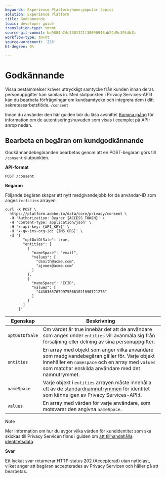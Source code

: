 ```yaml
---
keywords: Experience Platform;home;popular topics
solution: Experience Platform
title: Godkännande
topic: developer guide
translation-type: tm+mt
source-git-commit: bd9884a24c5301121f30090946ab24d9c394db1b
workflow-type: tm+mt
source-wordcount: '226'
ht-degree: 0%

---
```



# Godkännande

Vissa bestämmelser kräver uttryckligt samtycke från kunden innan deras personuppgifter kan samlas in. Med slutpunkten i Privacy Services-API:t kan du bearbeta förfrågningar om kundsamtycke och integrera dem i ditt sekretessarbetsflöde. `/consent`

Innan du använder den här guiden bör du läsa avsnittet [Komma igång](./getting-started.md) för information om de autentiseringshuvuden som visas i exemplet på API-anrop nedan.

## Bearbeta en begäran om kundgodkännande

Godkännandebegäranden bearbetas genom att en POST-begäran görs till `/consent` slutpunkten.

**API-format**

```http
POST /consent
```

**Begäran**

Följande begäran skapar ett nytt medgivandejobb för de användar-ID som anges i `entities` arrayen.

```shell
curl -X POST \
  https://platform.adobe.io/data/core/privacy/consent \
  -H 'Authorization: Bearer {ACCESS_TOKEN}' \
  -H 'Content-Type: application/json' \
  -H 'x-api-key: {API_KEY}' \
  -H 'x-gw-ims-org-id: {IMS_ORG}' \
  -d '{
        "optOutOfSale": true,
        "entities": [
          {
            "nameSpace": "email",
            "values": [
              "dsmith@acme.com",
              "ajones@acme.com"
            ]
          },
          {
            "nameSpace": "ECID",
            "values": [
              "443636576799758681021090721276"
            ]
          }
        ]
      }'
```

| Egenskap | Beskrivning |
| --- | --- |
| `optOutOfSale` | Om värdet är true innebär det att de användare som anges under `entities` vill avanmäla sig från försäljning eller delning av sina personuppgifter. |
| `entities` | En array med objekt som anger vilka användare som medgivandebegäran gäller för. Varje objekt innehåller en `namespace` och en array med `values` som matchar enskilda användare med det namnutrymmet. |
| `nameSpace` | Varje objekt i `entities` arrayen måste innehålla ett av de [standardnamnutrymmen](./appendix.md#standard-namespaces) för identitet som känns igen av Privacy Services-API:t. |
| `values` | En array med värden för varje användare, som motsvarar den angivna `nameSpace`. |

>[!NOTE]
>
>Mer information om hur du avgör vilka värden för kundidentitet som ska skickas till Privacy Servicen finns i guiden om [att tillhandahålla identitetsdata](../identity-data.md).

**Svar**

Ett lyckat svar returnerar HTTP-status 202 (Accepterad) utan nyttolast, vilket anger att begäran accepterades av Privacy Servicen och håller på att bearbetas.